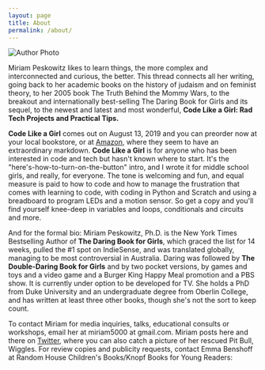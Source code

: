 ```yaml
---
layout: page
title: About
permalink: /about/
---
```


![Author Photo](https://res.cloudinary.com/tech-stories/image/upload/v1508974568/IMG_3662_soavuk.jpg)


Miriam Peskowitz likes to learn things, the more complex and interconnected and curious, the better. This thread connects all her writing, going back to her academic books on the history of judaism and on feminist theory, to her 2005 book The Truth Behind the Mommy Wars, to the breakout and internationally best-selling The Daring Book for Girls and its sequel, to the newest and latest and most wonderful, **Code Like a Girl: Rad Tech Projects and Practical Tips.**

**Code Like a Girl** comes out on August 13, 2019 and you can preorder now at your local bookstore, or at [Amazon](https://www.amazon.com/dp/B079KSWTMX/ref=dp-kindle-redirect?_encoding=UTF8&btkr=1), where they seem to have an extraordinary markdown. **Code Like a Girl** is for anyone who has been interested in code and tech but hasn't known where to start. It's the "here's-how-to-turn-on-the-button" intro, and I wrote it for middle school girls, and really, for everyone. The tone is welcoming and fun, and equal measure is paid to how to code and how to manage the frustration that comes with learning to code, with coding in Python and Scratch and using a breadboard to program LEDs and a motion sensor. So get a copy and you'll find yourself knee-deep in variables and loops, conditionals and circuits and more. 

And for the formal bio: Miriam Peskowitz, Ph.D. is the New York Times Bestselling Author of **The Daring Book for Girls**, which graced the list for 14 weeks, pulled the #1 spot on IndieSense, and was translated globally, managing to be most controversial in Australia. Daring was followed by **The Double-Daring Book for Girls** and by two pocket versions, by games and toys and a video game and a Burger King Happy Meal promotion and a PBS show. It is currently under option to be developed for TV. She holds a PhD from Duke University and an undergraduate degree from Oberlin College, and has written at least three other books, though she's not the sort to keep count. 

To contact Miriam for media inquiries, talks, educational consults or workshops, email her at miriam5000 at gmail.com. Miriam posts here and there on [Twitter](https://twitter.com/MiriamPeskowitz), where you can also catch a picture of her rescued Pit Bull, Wiggles. For review copies and publicity requests, contact Emma Benshoff at Random House Children's Books/Knopf Books for Young Readers: 



<!-- 
this is how to do hyperlinks: 
[jekyll][jekyll-organization] /
[minima](https://github.com/jekyll/minima)
 -->